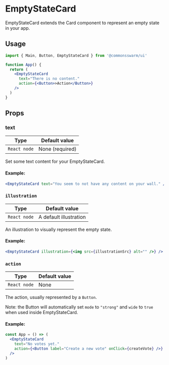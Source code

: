 # EmptyStateCard

EmptyStateCard extends the Card component to represent an empty state in your app.

## Usage

```jsx
import { Main, Button, EmptyStateCard } from '@commonsswarm/ui'

function App() {
  return (
    <EmptyStateCard
      text="There is no content."
      action={<Button>>Action</Button>}
    />
  )
}
```

## Props

### text

| Type         | Default value   |
| ------------ | --------------- |
| `React node` | None (required) |

Set some text content for your EmptyStateCard.

#### Example:

```jsx
<EmptyStateCard text="You seem to not have any content on your wall." />
```

### `illustration`

| Type         | Default value          |
| ------------ | ---------------------- |
| `React node` | A default illustration |

An illustration to visually represent the empty state.

#### Example:

```jsx
<EmptyStateCard illustration={<img src={illustrationSrc} alt="" />} />
```

### `action`

| Type         | Default value |
| ------------ | ------------- |
| `React node` | None          |

The action, usually represented by a `Button`.

Note: the Button will automatically set `mode` to `"strong"` and `wide` to `true` when used inside EmptyStateCard.

#### Example:

```jsx
const App = () => (
  <EmptyStateCard
    text="No votes yet."
    action={<Button label="Create a new vote" onClick={createVote} />}
  />
)
```
